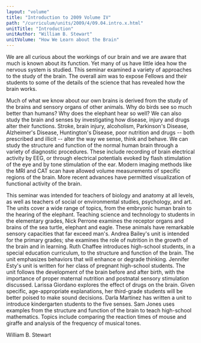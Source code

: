 ```yaml
---
layout: "volume"
title: "Introduction to 2009 Volume IV"
path: "/curriculum/units/2009/4/09.04.intro.x.html"
unitTitle: "Introduction"
unitAuthor: "William B. Stewart"
unitVolume: "How We Learn about the Brain"
---
```

<body>
<p>
We are all curious about the workings of our brain and we are aware that much is known about its function.  Yet many of us have little idea how the nervous system is studied.  This seminar examined a variety of approaches to the study of the brain. The overall aim was to expose Fellows and their students to some of the details of the science that has revealed how the brain works.
</p>
<p>
Much of what we know about our own brains is derived from the 
study of the brains and sensory organs of other animals.  Why do birds see so much better than humans?  Why does the elephant hear so well? We can also study the brain and senses by investigating how disease, injury and drugs alter their functions.  Stroke, brain injury, alcoholism, Parkinson's Disease, Alzheimer's Disease, Huntington's Disease, poor nutrition and drugs -- both prescribed and illicit -- alter the way we sense, think and behave. We can study the structure and function of the normal human brain through a variety of diagnostic procedures.  These include recording of brain electrical activity by EEG, or through electrical potentials evoked by flash stimulation of the eye and by tone stimulation of the ear.  Modern imaging methods like the MRI and CAT scan have allowed volume measurements of specific regions of the brain.  More recent advances have permitted visualization of functional activity of the brain.
</p>
<p>
This seminar was intended for teachers of biology and anatomy at all levels, as well as teachers of social or environmental studies, psychology, and art.  The units cover a wide range of topics, from the embryonic human brain to the hearing of the elephant.  Teaching science and technology to students in the elementary grades, Nick Perrone examines the receptor organs and brains of the sea turtle, elephant and eagle.  These animals have remarkable sensory capacities that far exceed man's.  Andrea Bailey's unit is intended for the primary grades; she examines the role of nutrition in the growth of the brain and in learning.  Ruth Chaffee introduces high-school students, in a special education curriculum, to the structure and function of the brain.  The unit emphasizes behaviors that will enhance or degrade thinking.  Jennifer Esty's unit is written for her class of pregnant high-school students.  The unit follows the development of the brain before and after birth, with the importance of proper maternal nutrition and postnatal sensory stimulation discussed.  Larissa Giordano explores the effect of drugs on the brain.  Given specific, age-appropriate explanations, her third-grade students will be better poised to make sound decisions.  Darla Martinez has written a unit to introduce kindergarten students to the five senses.  Sam Jones uses examples from the structure and function of the brain to teach high-school mathematics.  Topics include comparing the reaction times of mouse and giraffe and analysis of the frequency of musical tones.
</p>
<p>
William B. Stewart
</p>
</body>